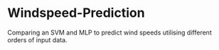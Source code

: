 # Windspeed-Prediction

Comparing an SVM and MLP to predict wind speeds utilising different orders of input data.
